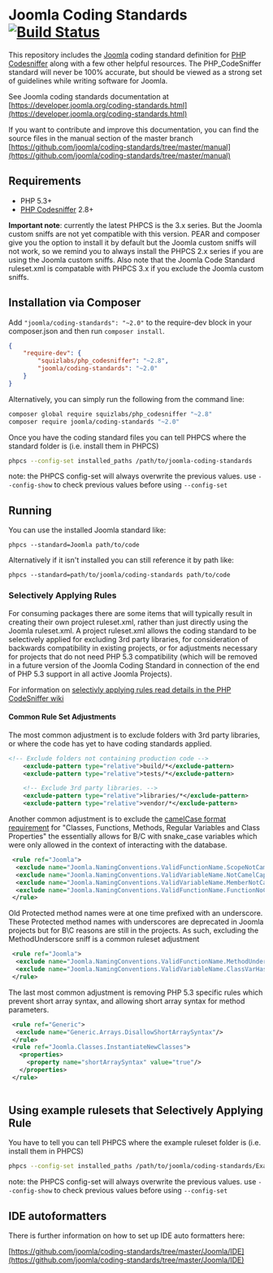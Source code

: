 Joomla Coding Standards [![Build Status](https://travis-ci.org/joomla/coding-standards.svg?branch=master)](https://travis-ci.org/joomla/coding-standards)
=======================

This repository includes the [Joomla](http://developer.joomla.org) coding standard definition for [PHP Codesniffer](https://github.com/squizlabs/PHP_CodeSniffer) along with a few other helpful resources.  The PHP_CodeSniffer standard will never be 100% accurate, but should be viewed as a strong set of guidelines while writing software for Joomla.

See Joomla coding standards documentation at [https://developer.joomla.org/coding-standards.html](https://developer.joomla.org/coding-standards.html)

If you want to contribute and improve this documentation, you can find the source files in the manual section of the master branch [https://github.com/joomla/coding-standards/tree/master/manual](https://github.com/joomla/coding-standards/tree/master/manual)

## Requirements

* PHP 5.3+
* [PHP Codesniffer](https://github.com/squizlabs/PHP_CodeSniffer) 2.8+

**Important note**: currently the latest PHPCS is the 3.x series. But the Joomla custom sniffs are not yet compatible with this version. PEAR and composer give you the option to install it by default but the Joomla custom sniffs will not work, so we remind you to always install the PHPCS 2.x series if you are using the Joomla custom sniffs. Also note that the Joomla Code Standard ruleset.xml is compatable with PHPCS 3.x if you exclude the Joomla custom sniffs.

## Installation via Composer

Add `"joomla/coding-standards": "~2.0"` to the require-dev block in your composer.json and then run `composer install`.

```json
{
    "require-dev": {
		"squizlabs/php_codesniffer": "~2.8",
		"joomla/coding-standards": "~2.0"
	}
}
```

Alternatively, you can simply run the following from the command line:

```sh
composer global require squizlabs/php_codesniffer "~2.8"
composer require joomla/coding-standards "~2.0"
```

Once you have the coding standard files you can tell PHPCS where the standard folder is (i.e. install them in PHPCS)
```sh
phpcs --config-set installed_paths /path/to/joomla-coding-standards
```
note: the PHPCS config-set will always overwrite the previous values. use `--config-show` to check previous values before using `--config-set`

## Running

You can use the installed Joomla standard like:

	phpcs --standard=Joomla path/to/code

Alternatively if it isn't installed you can still reference it by path like:

	phpcs --standard=path/to/joomla/coding-standards path/to/code

### Selectively Applying Rules

For consuming packages there are some items that will typically result in creating their own project ruleset.xml, rather than just directly using the Joomla ruleset.xml. A project ruleset.xml allows the coding standard to be selectively applied for excluding 3rd party libraries, for consideration of backwards compatibility in existing projects, or for adjustments necessary for projects that do not need PHP 5.3 compatibility (which will be removed in a future version of the Joomla Coding Standard in connection of the end of PHP 5.3 support in all active Joomla Projects).

For information on [selectivly applying rules read details in the PHP CodeSniffer wiki](https://github.com/squizlabs/PHP_CodeSniffer/wiki/Annotated-ruleset.xml#selectively-applying-rules)

#### Common Rule Set Adjustments

The most common adjustment is to exclude folders with 3rd party libraries, or where the code has yet to have coding standards applied.

```xml
<!-- Exclude folders not containing production code -->
	<exclude-pattern type="relative">build/*</exclude-pattern>
	<exclude-pattern type="relative">tests/*</exclude-pattern>

	<!-- Exclude 3rd party libraries. -->
	<exclude-pattern type="relative">libraries/*</exclude-pattern>
	<exclude-pattern type="relative">vendor/*</exclude-pattern>
```

Another common adjustment is to exclude the [camelCase format requirement](http://joomla.github.io/coding-standards/?coding-standards/chapters/php.md) for "Classes, Functions, Methods, Regular Variables and Class Properties" the essentially allows for B/C with snake_case variables which were only allowed in the context of interacting with the database.

```xml
 <rule ref="Joomla">
  <exclude name="Joomla.NamingConventions.ValidFunctionName.ScopeNotCamelCaps"/>
  <exclude name="Joomla.NamingConventions.ValidVariableName.NotCamelCaps"/>
  <exclude name="Joomla.NamingConventions.ValidVariableName.MemberNotCamelCaps"/>
  <exclude name="Joomla.NamingConventions.ValidFunctionName.FunctionNoCapital"/>
 </rule>
```

Old Protected method names were at one time prefixed with an underscore. These Protected method names with underscores are deprecated in Joomla projects but for B\C reasons are still in the projects. As such, excluding the MethodUnderscore sniff is a common ruleset adjustment

```xml
 <rule ref="Joomla">
  <exclude name="Joomla.NamingConventions.ValidFunctionName.MethodUnderscore"/>
  <exclude name="Joomla.NamingConventions.ValidVariableName.ClassVarHasUnderscore"/>
 </rule>
```

The last most common adjustment is removing PHP 5.3 specific rules which prevent short array syntax, and allowing short array syntax for method parameters.

```xml
 <rule ref="Generic">
  <exclude name="Generic.Arrays.DisallowShortArraySyntax"/>
 </rule>
 <rule ref="Joomla.Classes.InstantiateNewClasses">
   <properties>
     <property name="shortArraySyntax" value="true"/>
   </properties>
 </rule>
 
```
## Using example rulesets that Selectively Applying Rule
You have to tell you can tell PHPCS where the example ruleset folder is (i.e. install them in PHPCS)
```sh
phpcs --config-set installed_paths /path/to/joomla/coding-standards/Example-Rulesets
```
note: the PHPCS config-set will always overwrite the previous values. use `--config-show` to check previous values before using `--config-set`

## IDE autoformatters

There is further information on how to set up IDE auto formatters here: 

[https://github.com/joomla/coding-standards/tree/master/Joomla/IDE](https://github.com/joomla/coding-standards/tree/master/Joomla/IDE)
	
